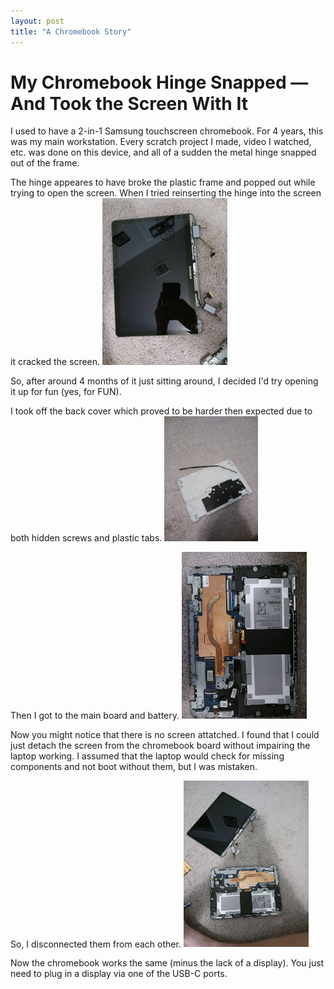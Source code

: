 ```yaml
---
layout: post
title: "A Chromebook Story"
---
```

 # My Chromebook Hinge Snapped — And Took the Screen With It

I used to have a 2-in-1 Samsung touchscreen chromebook.  For 4 years, this was my main workstation.  Every scratch project I made, video I watched, etc. was done on this device, and all of a sudden the metal hinge snapped out of the frame.  

The hinge appeares to have broke the plastic frame and popped out while trying to open the screen.  When I tried reinserting the hinge into the screen it cracked the screen.
<img src="blog\assets\10-12-25\screen.jpg" alt="drawing" width="200"/>

So, after around 4 months of it just sitting around, I decided I'd try opening it up for fun (yes, for FUN).

I took off the back cover which proved to be harder then expected due to both hidden screws and plastic tabs.
<img src="blog\assets\10-12-25\bottom_plate.jpg" alt="drawing" width="150"/>

Then I got to the main board and battery.
<img src="blog\assets\10-12-25\inside.jpg" alt="drawing" width="200"/>

Now you might notice that there is no screen attatched.  I found that I could just detach the screen from the chromebook board without impairing the laptop working.  I assumed that the laptop would check for missing components and not boot without them, but I was mistaken.

So, I disconnected them from each other.
<img src="blog\assets\10-12-25\semi-teardown.jpg" alt="drawing" width="200"/>

Now the chromebook works the same (minus the lack of a display).  You just need to plug in a display via one of the USB-C ports.